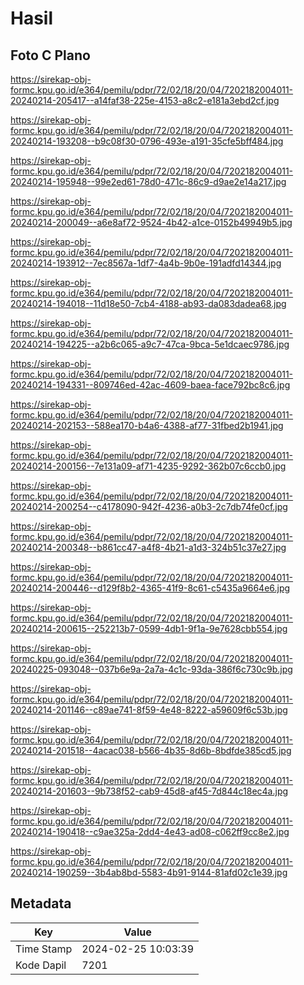 # Hasil

## Foto C Plano

https://sirekap-obj-formc.kpu.go.id/e364/pemilu/pdpr/72/02/18/20/04/7202182004011-20240214-205417--a14faf38-225e-4153-a8c2-e181a3ebd2cf.jpg

https://sirekap-obj-formc.kpu.go.id/e364/pemilu/pdpr/72/02/18/20/04/7202182004011-20240214-193208--b9c08f30-0796-493e-a191-35cfe5bff484.jpg

https://sirekap-obj-formc.kpu.go.id/e364/pemilu/pdpr/72/02/18/20/04/7202182004011-20240214-195948--99e2ed61-78d0-471c-86c9-d9ae2e14a217.jpg

https://sirekap-obj-formc.kpu.go.id/e364/pemilu/pdpr/72/02/18/20/04/7202182004011-20240214-200049--a6e8af72-9524-4b42-a1ce-0152b49949b5.jpg

https://sirekap-obj-formc.kpu.go.id/e364/pemilu/pdpr/72/02/18/20/04/7202182004011-20240214-193912--7ec8567a-1df7-4a4b-9b0e-191adfd14344.jpg

https://sirekap-obj-formc.kpu.go.id/e364/pemilu/pdpr/72/02/18/20/04/7202182004011-20240214-194018--11d18e50-7cb4-4188-ab93-da083dadea68.jpg

https://sirekap-obj-formc.kpu.go.id/e364/pemilu/pdpr/72/02/18/20/04/7202182004011-20240214-194225--a2b6c065-a9c7-47ca-9bca-5e1dcaec9786.jpg

https://sirekap-obj-formc.kpu.go.id/e364/pemilu/pdpr/72/02/18/20/04/7202182004011-20240214-194331--809746ed-42ac-4609-baea-face792bc8c6.jpg

https://sirekap-obj-formc.kpu.go.id/e364/pemilu/pdpr/72/02/18/20/04/7202182004011-20240214-202153--588ea170-b4a6-4388-af77-31fbed2b1941.jpg

https://sirekap-obj-formc.kpu.go.id/e364/pemilu/pdpr/72/02/18/20/04/7202182004011-20240214-200156--7e131a09-af71-4235-9292-362b07c6ccb0.jpg

https://sirekap-obj-formc.kpu.go.id/e364/pemilu/pdpr/72/02/18/20/04/7202182004011-20240214-200254--c4178090-942f-4236-a0b3-2c7db74fe0cf.jpg

https://sirekap-obj-formc.kpu.go.id/e364/pemilu/pdpr/72/02/18/20/04/7202182004011-20240214-200348--b861cc47-a4f8-4b21-a1d3-324b51c37e27.jpg

https://sirekap-obj-formc.kpu.go.id/e364/pemilu/pdpr/72/02/18/20/04/7202182004011-20240214-200446--d129f8b2-4365-41f9-8c61-c5435a9664e6.jpg

https://sirekap-obj-formc.kpu.go.id/e364/pemilu/pdpr/72/02/18/20/04/7202182004011-20240214-200615--252213b7-0599-4db1-9f1a-9e7628cbb554.jpg

https://sirekap-obj-formc.kpu.go.id/e364/pemilu/pdpr/72/02/18/20/04/7202182004011-20240225-093048--037b6e9a-2a7a-4c1c-93da-386f6c730c9b.jpg

https://sirekap-obj-formc.kpu.go.id/e364/pemilu/pdpr/72/02/18/20/04/7202182004011-20240214-201146--c89ae741-8f59-4e48-8222-a59609f6c53b.jpg

https://sirekap-obj-formc.kpu.go.id/e364/pemilu/pdpr/72/02/18/20/04/7202182004011-20240214-201518--4acac038-b566-4b35-8d6b-8bdfde385cd5.jpg

https://sirekap-obj-formc.kpu.go.id/e364/pemilu/pdpr/72/02/18/20/04/7202182004011-20240214-201603--9b738f52-cab9-45d8-af45-7d844c18ec4a.jpg

https://sirekap-obj-formc.kpu.go.id/e364/pemilu/pdpr/72/02/18/20/04/7202182004011-20240214-190418--c9ae325a-2dd4-4e43-ad08-c062ff9cc8e2.jpg

https://sirekap-obj-formc.kpu.go.id/e364/pemilu/pdpr/72/02/18/20/04/7202182004011-20240214-190259--3b4ab8bd-5583-4b91-9144-81afd02c1e39.jpg


## Metadata

| Key        | Value               |
| ---------- | ------------------- |
| Time Stamp | 2024-02-25 10:03:39 |
| Kode Dapil | 7201                |



